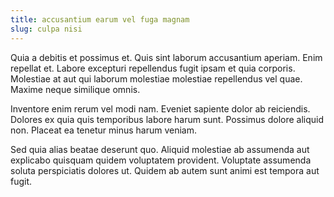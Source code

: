 ```yaml
---
title: accusantium earum vel fuga magnam
slug: culpa nisi
---
```


Quia a debitis et possimus et. Quis sint laborum accusantium aperiam. Enim repellat et. Labore excepturi repellendus fugit ipsam et quia corporis. Molestiae at aut qui laborum molestiae molestiae repellendus vel quae. Maxime neque similique omnis.

Inventore enim rerum vel modi nam. Eveniet sapiente dolor ab reiciendis. Dolores ex quia quis temporibus labore harum sunt. Possimus dolore aliquid non. Placeat ea tenetur minus harum veniam.

Sed quia alias beatae deserunt quo. Aliquid molestiae ab assumenda aut explicabo quisquam quidem voluptatem provident. Voluptate assumenda soluta perspiciatis dolores ut. Quidem ab autem sunt animi est tempora aut fugit.
